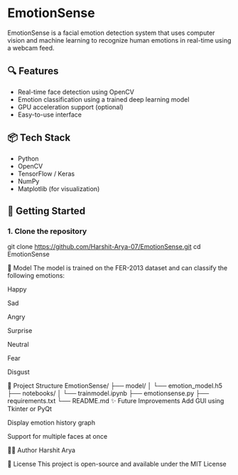 # EmotionSense

EmotionSense is a facial emotion detection system that uses computer vision and machine learning to recognize human emotions in real-time using a webcam feed.

## 🔍 Features
- Real-time face detection using OpenCV
- Emotion classification using a trained deep learning model
- GPU acceleration support (optional)
- Easy-to-use interface

## 📦 Tech Stack
- Python
- OpenCV
- TensorFlow / Keras
- NumPy
- Matplotlib (for visualization)

## 🚀 Getting Started

### 1. Clone the repository

git clone https://github.com/Harshit-Arya-07/EmotionSense.git
cd EmotionSense


🧠 Model
The model is trained on the FER-2013 dataset and can classify the following emotions:

Happy

Sad

Angry

Surprise

Neutral

Fear

Disgust

📁 Project Structure
EmotionSense/
├── model/
│   └── emotion_model.h5
├── notebooks/
│   └── trainmodel.ipynb
├── emotionsense.py
├── requirements.txt
└── README.md
✨ Future Improvements
Add GUI using Tkinter or PyQt

Display emotion history graph

Support for multiple faces at once

👨‍💻 Author
Harshit Arya

📜 License
This project is open-source and available under the MIT License
